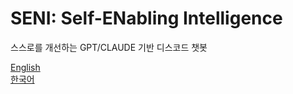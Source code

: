 # SENI: Self-ENabling Intelligence
스스로를 개선하는 GPT/CLAUDE 기반 디스코드 챗봇

[English]()  
[한국어](https://github.com/mori-mmmm/Seni/tree/main/ko)  
